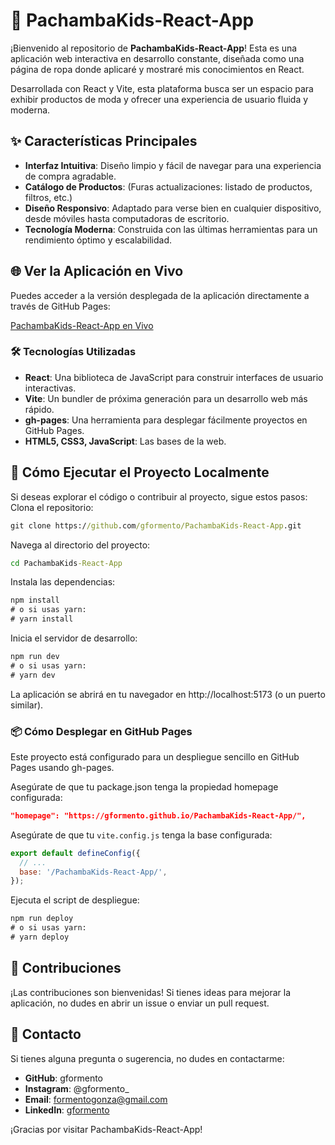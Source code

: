 # 🚀 PachambaKids-React-App
¡Bienvenido al repositorio de **PachambaKids-React-App**! Esta es una aplicación web interactiva en desarrollo constante, diseñada como una página de ropa donde aplicaré y mostraré mis conocimientos en React.

Desarrollada con React y Vite, esta plataforma busca ser un espacio para exhibir productos de moda y ofrecer una experiencia de usuario fluida y moderna.

## ✨ Características Principales
- **Interfaz Intuitiva**: Diseño limpio y fácil de navegar para una experiencia de compra agradable.
- **Catálogo de Productos**: (Furas actualizaciones: listado de productos, filtros, etc.)
- **Diseño Responsivo**: Adaptado para verse bien en cualquier dispositivo, desde móviles hasta computadoras de escritorio.
- **Tecnología Moderna**: Construida con las últimas herramientas para un rendimiento óptimo y escalabilidad.

## 🌐 Ver la Aplicación en Vivo
Puedes acceder a la versión desplegada de la aplicación directamente a través de GitHub Pages:

[PachambaKids-React-App en Vivo](https://gformento.github.io/PachambaKids-React-App/)

### 🛠️ Tecnologías Utilizadas
- **React**: Una biblioteca de JavaScript para construir interfaces de usuario interactivas.
- **Vite**: Un bundler de próxima generación para un desarrollo web más rápido.
- **gh-pages**: Una herramienta para desplegar fácilmente proyectos en GitHub Pages.
- **HTML5, CSS3, JavaScript**: Las bases de la web.

## 🚀 Cómo Ejecutar el Proyecto Localmente
Si deseas explorar el código o contribuir al proyecto, sigue estos pasos:
Clona el repositorio:
```cmd
git clone https://github.com/gformento/PachambaKids-React-App.git
```
Navega al directorio del proyecto:
```cmd
cd PachambaKids-React-App
```
Instala las dependencias:
```cmd
npm install
# o si usas yarn:
# yarn install
```
Inicia el servidor de desarrollo:
```cmd
npm run dev
# o si usas yarn:
# yarn dev
```
La aplicación se abrirá en tu navegador en http://localhost:5173 (o un puerto similar).

### 📦 Cómo Desplegar en GitHub Pages
Este proyecto está configurado para un despliegue sencillo en GitHub Pages usando gh-pages.

Asegúrate de que tu package.json tenga la propiedad homepage configurada:
```json
"homepage": "https://gformento.github.io/PachambaKids-React-App/",
```
Asegúrate de que tu `vite.config.js` tenga la base configurada:
```js
export default defineConfig({
  // ...
  base: '/PachambaKids-React-App/',
});
```
Ejecuta el script de despliegue:
```cmd
npm run deploy
# o si usas yarn:
# yarn deploy
```
## 🤝 Contribuciones
¡Las contribuciones son bienvenidas! Si tienes ideas para mejorar la aplicación, no dudes en abrir un issue o enviar un pull request.

## 📧 Contacto
Si tienes alguna pregunta o sugerencia, no dudes en contactarme:
- **GitHub**: gformento
- **Instagram**: @gformento_
- **Email**: formentogonza@gmail.com
- **LinkedIn**: [gformento](https://www.linkedin.com/in/gformento/)

¡Gracias por visitar PachambaKids-React-App!